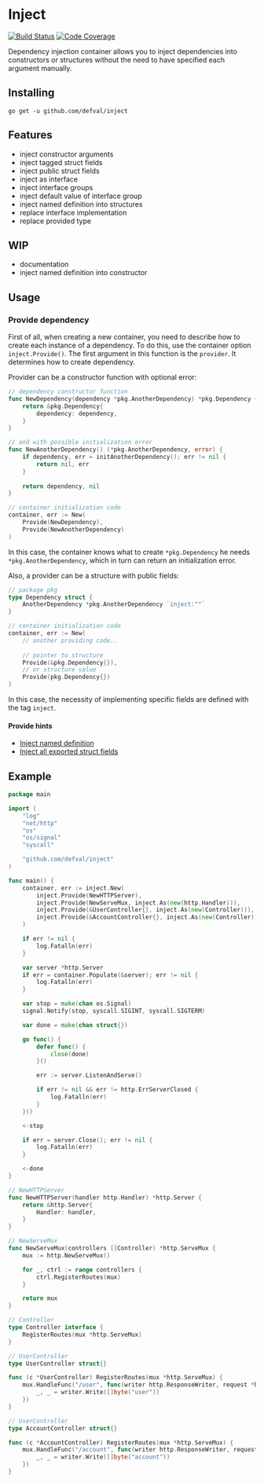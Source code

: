 # Inject
[![Build Status](https://img.shields.io/travis/defval/inject.svg?style=for-the-badge&logo=travis)](https://travis-ci.org/defval/inject)
[![Code Coverage](https://img.shields.io/codecov/c/github/defval/inject.svg?style=for-the-badge&logo=codecov)](https://codecov.io/gh/defval/inject)

Dependency injection container allows you to inject dependencies
into constructors or structures without the need to have specified
each argument manually.

## Installing

```shell
go get -u github.com/defval/inject
```

## Features

- inject constructor arguments
- inject tagged struct fields
- inject public struct fields
- inject as interface
- inject interface groups
- inject default value of interface group
- inject named definition into structures
- replace interface implementation
- replace provided type

## WIP

- documentation
- inject named definition into constructor

## Usage

### Provide dependency

First of all, when creating a new container, you need to describe
how to create each instance of a dependency. To do this, use the container
option `inject.Provide()`. The first argument in this function is the `provider`.
It determines how to create dependency.

Provider can be a constructor function with optional error:

```go
// dependency constructor function
func NewDependency(dependency *pkg.AnotherDependency) *pkg.Dependency {
	return &pkg.Dependency{
		dependency: dependency,
	}
}

// and with possible initialization error
func NewAnotherDependency() (*pkg.AnotherDependency, error) {
	if dependency, err = initAnotherDependency(); err != nil {
		return nil, err
	}
	
	return dependency, nil
}

// container initialization code
container, err := New(
	Provide(NewDependency),
	Provide(NewAnotherDependency)
)
```

In this case, the container knows what to create `*pkg.Dependency` he
needs `*pkg.AnotherDependency`, which in turn can return an initialization error.

Also, a provider can be a structure with public fields:

```go
// package pkg
type Dependency struct {
	AnotherDependency *pkg.AnotherDependency `inject:""`
}

// container initialization code
container, err := New(
	// another providing code..
	
	// pointer to structure
    Provide(&pkg.Dependency{}),
    // or structure value
    Provide(pkg.Dependency{})
)
```

In this case, the necessity of implementing specific fields are defined
with the tag `inject`.

#### Provide hints
- [Inject named definition]()
- [Inject all exported struct fields]()

## Example

```go
package main

import (
	"log"
	"net/http"
	"os"
	"os/signal"
	"syscall"

	"github.com/defval/inject"
)

func main() {
	container, err := inject.New(
		inject.Provide(NewHTTPServer),
		inject.Provide(NewServeMux, inject.As(new(http.Handler))),
		inject.Provide(&UserController{}, inject.As(new(Controller))),
		inject.Provide(&AccountController{}, inject.As(new(Controller))),
	)

	if err != nil {
		log.Fatalln(err)
	}

	var server *http.Server
	if err = container.Populate(&server); err != nil {
		log.Fatalln(err)
	}

	var stop = make(chan os.Signal)
	signal.Notify(stop, syscall.SIGINT, syscall.SIGTERM)

	var done = make(chan struct{})

	go func() {
		defer func() {
			close(done)
		}()

		err := server.ListenAndServe()

		if err != nil && err != http.ErrServerClosed {
			log.Fatalln(err)
		}
	}()

	<-stop

	if err = server.Close(); err != nil {
		log.Fatalln(err)
	}

	<-done
}

// NewHTTPServer
func NewHTTPServer(handler http.Handler) *http.Server {
	return &http.Server{
		Handler: handler,
	}
}

// NewServeMux
func NewServeMux(controllers []Controller) *http.ServeMux {
	mux := http.NewServeMux()

	for _, ctrl := range controllers {
		ctrl.RegisterRoutes(mux)
	}

	return mux
}

// Controller
type Controller interface {
	RegisterRoutes(mux *http.ServeMux)
}

// UserController
type UserController struct{}

func (c *UserController) RegisterRoutes(mux *http.ServeMux) {
	mux.HandleFunc("/user", func(writer http.ResponseWriter, request *http.Request) {
		_, _ = writer.Write([]byte("user"))
	})
}

// UserController
type AccountController struct{}

func (c *AccountController) RegisterRoutes(mux *http.ServeMux) {
	mux.HandleFunc("/account", func(writer http.ResponseWriter, request *http.Request) {
		_, _ = writer.Write([]byte("account"))
	})
}

```